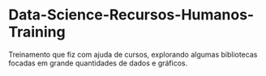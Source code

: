 # Data-Science-Recursos-Humanos-Training
Treinamento que fiz com ajuda de cursos, explorando algumas bibliotecas focadas em grande quantidades de dados e gráficos.
